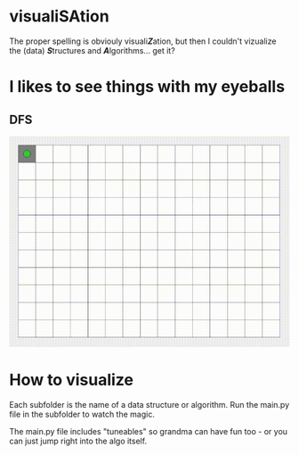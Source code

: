 # visualiSAtion

The proper spelling is obviouly visuali***Z***ation, but then I couldn't vizualize the (data) ***S***tructures and ***A***lgorithms... get it?

# I likes to see things with my eyeballs

## DFS

![dfs gif](/media/dfs.gif)

# How to visualize

Each subfolder is the name of a data structure or algorithm. Run the main.py file in the subfolder to watch the magic.

The main.py file includes "tuneables" so grandma can have fun too - or you can just jump right into the algo itself.